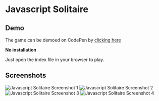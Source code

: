 # Javascript Solitaire

## Demo
The game can be demoed on CodePen by [clicking here](https://codepen.io/ozboware/full/QWmbpjM)

**No installation**

Just open the index file in your browser to play.

## Screenshots

![Javascript Solitaire Screenshot 1](https://user-images.githubusercontent.com/95859352/176996594-900c3b57-d397-485e-a431-3bce336320f3.png)
![Javascript Solitaire Screenshot 2](https://user-images.githubusercontent.com/95859352/176996596-56e002d0-2a53-4481-b055-ee2a1ace6aab.png)
![Javascript Solitaire Screenshot 3](https://user-images.githubusercontent.com/95859352/176996598-86988544-f85b-4472-a97d-3b30862b7669.png)
![Javascript Solitaire Screenshot 4](https://user-images.githubusercontent.com/95859352/176996600-ef31bd57-d20b-4013-b5a2-9936a55a6981.png)
